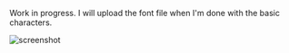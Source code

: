 Work in progress. I will upload the font file when I'm done with the basic characters. 

![screenshot](http://i.imgur.com/VsmMsJN.png)